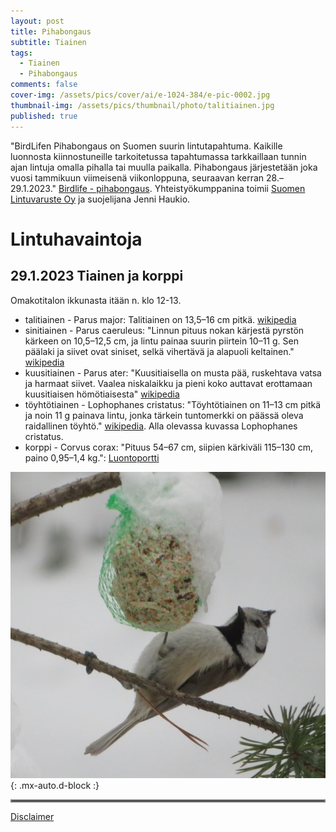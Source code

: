 ```yaml
---
layout: post
title: Pihabongaus
subtitle: Tiainen
tags:
  - Tiainen
  - Pihabongaus
comments: false
cover-img: /assets/pics/cover/ai/e-1024-384/e-pic-0002.jpg
thumbnail-img: /assets/pics/thumbnail/photo/talitiainen.jpg
published: true
---
```


"BirdLifen Pihabongaus on Suomen suurin lintutapahtuma. Kaikille luonnosta kiinnostuneille tarkoitetussa tapahtumassa tarkkaillaan tunnin ajan lintuja omalla pihalla tai muulla paikalla. Pihabongaus järjestetään joka vuosi tammikuun viimeisenä viikonloppuna, seuraavan kerran 28.–29.1.2023." [Birdlife - pihabongaus](https://www.birdlife.fi/tapahtumat/pihabongaus/). Yhteistyökumppanina toimii [Suomen Lintuvaruste Oy](https://www.suomenlintuvaruste.com/index.html) ja suojelijana Jenni Haukio.

# Lintuhavaintoja

## 29.1.2023 Tiainen ja korppi

Omakotitalon ikkunasta itään n. klo 12-13.

- talitiainen - Parus major: Talitiainen on 13,5–16 cm pitkä. [wikipedia](https://fi.wikipedia.org/wiki/Talitiainen)
- sinitiainen - Parus caeruleus: "Linnun pituus nokan kärjestä pyrstön kärkeen on 10,5–12,5 cm, ja lintu painaa suurin piirtein 10–11 g. Sen päälaki ja siivet ovat siniset, selkä vihertävä ja alapuoli keltainen." [wikipedia](https://fi.wikipedia.org/wiki/Sinitiainen)
- kuusitiainen - Parus ater: "Kuusitiaisella on musta pää, ruskehtava vatsa ja harmaat siivet. Vaalea niskalaikku ja pieni koko auttavat erottamaan kuusitiaisen hömötiaisesta" [wikipedia](https://fi.wikipedia.org/wiki/Kuusitiainen)
- töyhtötiainen - Lophophanes cristatus: "Töyhtötiainen on 11–13 cm pitkä ja noin 11 g painava lintu, jonka tärkein tuntomerkki on päässä oleva raidallinen töyhtö." [wikipedia](https://fi.wikipedia.org/wiki/T%C3%B6yht%C3%B6tiainen). Alla olevassa kuvassa Lophophanes cristatus.
- korppi - Corvus corax: "Pituus 54–67 cm, siipien kärkiväli 115–130 cm, paino 0,95–1,4 kg.": [Luontoportti](https://luontoportti.com/t/638/korppi)

![i.01](/assets/pics/page/animal/lophophanes-cristatus.jpg){: .mx-auto.d-block :}

<hr style="border:2px solid gray">

[Disclaimer](https://talonendm.github.io/disclaimer)